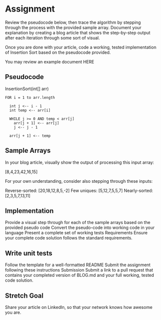 # Assignment

Review the pseudocode below, then trace the algorithm by stepping through the process with the provided sample array. Document your explanation by creating a blog article that shows the step-by-step output after each iteration through some sort of visual.

Once you are done with your article, code a working, tested implementation of Insertion Sort based on the pseudocode provided.

You may review an example document HERE

## Pseudocode

  InsertionSort(int[] arr)

    FOR i = 1 to arr.length

      int j <-- i - 1
      int temp <-- arr[i]

      WHILE j >= 0 AND temp < arr[j]
        arr[j + 1] <-- arr[j]
        j <-- j - 1

      arr[j + 1] <-- temp

## Sample Arrays

In your blog article, visually show the output of processing this input array:

[8,4,23,42,16,15]

For your own understanding, consider also stepping through these inputs:

Reverse-sorted: [20,18,12,8,5,-2]
Few uniques: [5,12,7,5,5,7]
Nearly-sorted: [2,3,5,7,13,11]

## Implementation

Provide a visual step through for each of the sample arrays based on the provided pseudo code
Convert the pseudo-code into working code in your language
Present a complete set of working tests
Requirements
Ensure your complete code solution follows the standard requirements.

## Write unit tests

Follow the template for a well-formatted README
Submit the assignment following these instructions
Submission
Submit a link to a pull request that contains your completed version of BLOG.md and your full working, tested code solution.

## Stretch Goal

Share your article on LinkedIn, so that your network knows how awesome you are.
